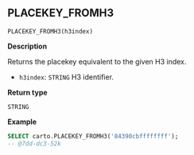 ## PLACEKEY_FROMH3

```sql:signature
PLACEKEY_FROMH3(h3index)
```

**Description**

Returns the placekey equivalent to the given H3 index.

* `h3index`: `STRING` H3 identifier.

**Return type**

`STRING`

**Example**

```sql
SELECT carto.PLACEKEY_FROMH3('84390cbffffffff');
-- @7dd-dc3-52k
```

